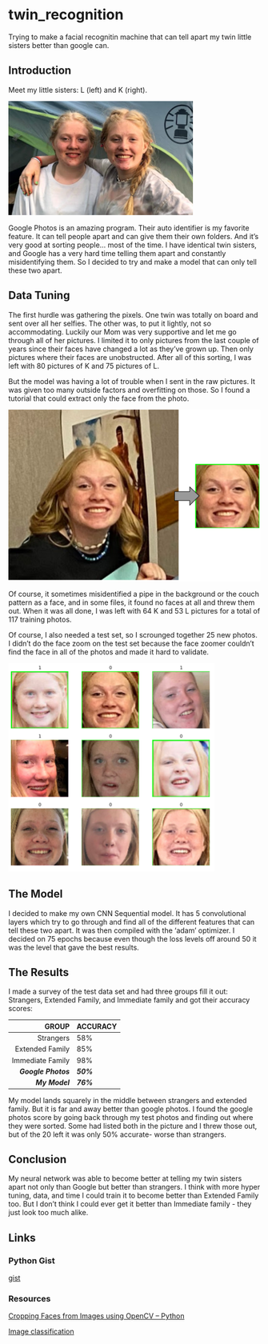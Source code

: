 # twin_recognition

Trying to make a facial recognitin machine that can tell apart my twin little sisters better than google can.

## Introduction
Meet my little sisters: L (left) and K (right). 

![The Twins sitting next to each other](images/twins_together.png)


Google Photos is an amazing program. Their auto identifier is my favorite feature. It can tell people apart and can give them their own folders. And it’s very good at sorting people… most of the time. I have identical twin sisters, and Google has a very hard time telling them apart and constantly misidentifying them. So I decided to try and make a model that can only tell these two apart.


## Data Tuning
The first hurdle was gathering the pixels. One twin was totally on board and sent over all her selfies. The other was, to put it lightly, not so accommodating. Luckily our Mom was very supportive and let me go through all of her pictures. I limited it to only pictures from the last couple of years since their faces have changed a lot as they’ve grown up. Then only pictures where their faces are unobstructed. After all of this sorting, I was left with 80 pictures of K and 75 pictures of L. 

But the model was having a lot of trouble when I sent in the raw pictures. It was given too many outside factors and overfitting on those. So I found a tutorial that could extract only the face from the photo.

![The Twins sitting next to each other](images/face_extraction.png)

Of course, it sometimes misidentified a pipe in the background or the couch pattern as a face, and in some files, it found no faces at all and threw them out. When it was all done, I was left with 64 K and 53 L pictures for a total of 117 training photos.

Of course, I also needed a test set, so I scrounged together 25 new photos. I didn’t do the face zoom on the test set because the face zoomer couldn’t find the face in all of the photos and made it hard to validate.

![The Twins sitting next to each other](images/faces_labeled.png)


## The Model
I decided to make my own CNN Sequential model. It has 5 convolutional layers which try to go through and find all of the different features that can tell these two apart. It was then compiled with the ‘adam’ optimizer. I decided on 75 epochs because even though the loss levels off around 50 it was the level that gave the best results.


## The Results
I made a survey of the test data set and had three groups fill it out: Strangers, Extended Family, and Immediate family and got their accuracy scores:

|            GROUP | ACCURACY |
|-----------------:|----------|
|        Strangers | 58%      |
|  Extended Family | 85%      |
| Immediate Family | 98%      |
|    ***Google Photos*** | ***50%***      |
|         ***My Model*** | ***76%***      |

My model lands squarely in the middle between strangers and extended family. But it is far and away better than google photos. I found the google photos score by going back through my test photos and finding out where they were sorted. Some had listed both in the picture and I threw those out, but of the 20 left it was only 50% accurate- worse than strangers.


## Conclusion
My neural network was able to become better at telling my twin sisters apart not only than Google but better than strangers. I think with more hyper tuning, data, and time I could train it to become better than Extended Family too. But I don’t think I could ever get it better than Immediate family - they just look too much alike.

## Links
### Python Gist
[gist](https://github.com/allisonbday/twin_recognition/blob/main/!OFFICIAL_Twin_Recognition.ipynb)

### Resources
[Cropping Faces from Images using OpenCV – Python](https://www.google.com/url?q=https://www.geeksforgeeks.org/cropping-faces-from-images-using-opencv-python/&sa=D&source=docs&ust=1643328048164019&usg=AOvVaw2jqds9_VsS4oJswS_rfi4n)

[Image classification](https://www.tensorflow.org/tutorials/images/classification)
